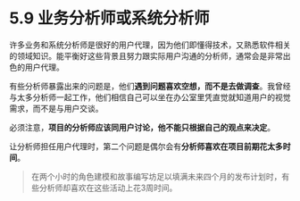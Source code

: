 # 5.9 业务分析师或系统分析师

许多业务和系统分析师是很好的用户代理，因为他们即懂得技术，又熟悉软件相关的领域知识。能平衡好这些背景且努力跟实际用户沟通的分析师，通常会是非常出色的用户代理。

有些分析师暴露出来的问题是，他们**遇到问题喜欢空想，而不是去做调查**。我曾经与太多分析师一起工作，他们相信自己可以坐在办公室里凭直觉就知道用户的视觉需求，而不是与用户交谈。

必须注意，**项目的分析师应该同用户讨论，他不能只根据自己的观点来决定**。

让分析师担任用户代理时，第二个问题是偶尔会有**分析师喜欢在项目前期花太多时间**。

> 在两个小时的角色建模和故事编写坊足以填满未来四个月的发布计划时，有些分析师却喜欢在这些活动上花3周时间。